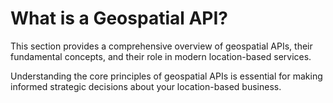 # What is a Geospatial API?

This section provides a comprehensive overview of geospatial APIs, their fundamental concepts, and their role in modern location-based services.

Understanding the core principles of geospatial APIs is essential for making informed strategic decisions about your location-based business.